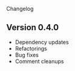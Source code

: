 Changelog

Version 0.4.0
-------------
* Dependency updates
* Refactorings
* Bug fixes
* Comment cleanups

